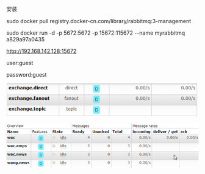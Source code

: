 安装

sudo docker pull registry.docker-cn.com/library/rabbitmq:3-management

sudo docker run -d -p 5672:5672 -p 15672:115672 --name myrabbitmq a829a97a0435



http://192.168.142.128:15672

user:guest

password:guest



![](images/09-12.png)

![](images/09-13.png)


